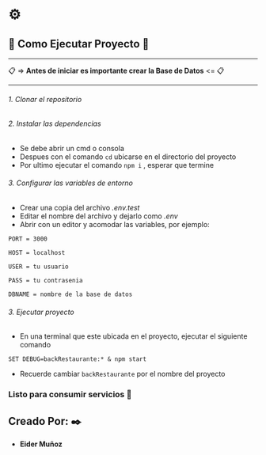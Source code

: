 # ⚙️
## 🚀 Como Ejecutar Proyecto 🚀

___________________

📋 => **Antes de iniciar es importante crear la Base de Datos** <= 📋
____________________
###### 1. Clonar el repositorio

###### 2. Instalar las dependencias

- Se debe abrir un cmd o consola
- Despues con el comando `cd` ubicarse en el directorio del proyecto
- Por ultimo ejecutar el comando `npm i` , esperar que termine

###### 3. Configurar las variables de entorno

- Crear una copia del archivo _.env.test_
- Editar el nombre del archivo y dejarlo como _.env_
- Abrir con un editor y acomodar las variables, por ejemplo:

`PORT = 3000`

`HOST = localhost`

`USER = tu usuario`

`PASS = tu contrasenia`

`DBNAME = nombre de la base de datos`

###### 3. Ejecutar proyecto

- En una terminal que este ubicada en el proyecto, ejecutar el siguiente comando

`SET DEBUG=backRestaurante:* & npm start`

- Recuerde cambiar `backRestaurante` por el nombre del proyecto

### Listo para consumir servicios 🍺 

## Creado Por: ✒️

* **Eider Muñoz** 

